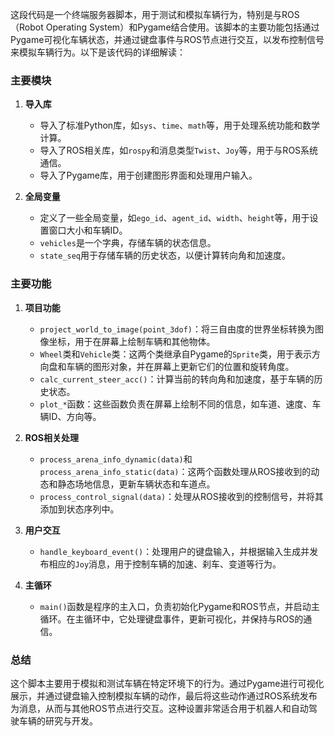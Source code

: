 这段代码是一个终端服务器脚本，用于测试和模拟车辆行为，特别是与ROS（Robot Operating System）和Pygame结合使用。该脚本的主要功能包括通过Pygame可视化车辆状态，并通过键盘事件与ROS节点进行交互，以发布控制信号来模拟车辆行为。以下是该代码的详细解读：

### 主要模块
1. **导入库**
   - 导入了标准Python库，如`sys`、`time`、`math`等，用于处理系统功能和数学计算。
   - 导入了ROS相关库，如`rospy`和消息类型`Twist`、`Joy`等，用于与ROS系统通信。
   - 导入了Pygame库，用于创建图形界面和处理用户输入。

2. **全局变量**
   - 定义了一些全局变量，如`ego_id`、`agent_id`、`width`、`height`等，用于设置窗口大小和车辆ID。
   - `vehicles`是一个字典，存储车辆的状态信息。
   - `state_seq`用于存储车辆的历史状态，以便计算转向角和加速度。

### 主要功能
1. **项目功能**
   - `project_world_to_image(point_3dof)`：将三自由度的世界坐标转换为图像坐标，用于在屏幕上绘制车辆和其他物体。
   - `Wheel`类和`Vehicle`类：这两个类继承自Pygame的`Sprite`类，用于表示方向盘和车辆的图形对象，并在屏幕上更新它们的位置和旋转角度。
   - `calc_current_steer_acc()`：计算当前的转向角和加速度，基于车辆的历史状态。
   - `plot_*`函数：这些函数负责在屏幕上绘制不同的信息，如车道、速度、车辆ID、方向等。

2. **ROS相关处理**
   - `process_arena_info_dynamic(data)`和`process_arena_info_static(data)`：这两个函数处理从ROS接收到的动态和静态场地信息，更新车辆状态和车道点。
   - `process_control_signal(data)`：处理从ROS接收到的控制信号，并将其添加到状态序列中。

3. **用户交互**
   - `handle_keyboard_event()`：处理用户的键盘输入，并根据输入生成并发布相应的`Joy`消息，用于控制车辆的加速、刹车、变道等行为。

4. **主循环**
   - `main()`函数是程序的主入口，负责初始化Pygame和ROS节点，并启动主循环。在主循环中，它处理键盘事件，更新可视化，并保持与ROS的通信。

### 总结
这个脚本主要用于模拟和测试车辆在特定环境下的行为。通过Pygame进行可视化展示，并通过键盘输入控制模拟车辆的动作，最后将这些动作通过ROS系统发布为消息，从而与其他ROS节点进行交互。这种设置非常适合用于机器人和自动驾驶车辆的研究与开发。